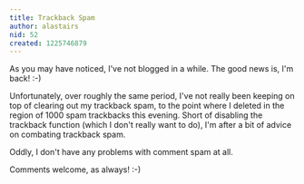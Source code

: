 ```yaml
---
title: Trackback Spam
author: alastairs
nid: 52
created: 1225746879
---
```

As you may have noticed, I've not blogged in a while.  The good news is, I'm back! :-)

Unfortunately, over roughly the same period, I've not really been keeping on top of clearing out my trackback spam, to the point where I deleted in the region of 1000 spam trackbacks this evening.  Short of disabling the trackback function (which I don't really want to do), I'm after a bit of advice on combating trackback spam.  

Oddly, I don't have any problems with comment spam at all.  

Comments welcome, as always! :-)
